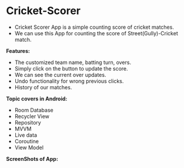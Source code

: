 # Cricket-Scorer

- Cricket Scorer App is a simple counting score of cricket matches.
- We can use this App for counting the score of Street(Gully)-Cricket match.

**Features:** 
- The customized team name, batting turn, overs.
- Simply click on the button to update the score.
- We can see the current over updates.
- Undo functionality for wrong previous clicks.
- History of our matches.

**Topic covers in Android:**
- Room Database
- Recycler View
- Repository
- MVVM
- Live data
- Coroutine
- View Model

**ScreenShots of App:**
